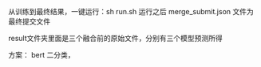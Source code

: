 从训练到最终结果，一键运行：sh run.sh
运行之后 merge_submit.json 文件为最终提交文件

result文件夹里面是三个融合前的原始文件，分别有三个模型预测所得

方案：
bert 二分类，
